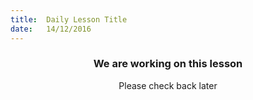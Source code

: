```yaml
---
title:  Daily Lesson Title
date:   14/12/2016
---
```


### <center>We are working on this lesson</center> 

 <center>Please check back later</center>